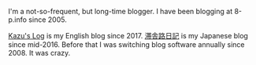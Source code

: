 
I'm a not-so-frequent, but long-time blogger.
I have been blogging at 8-p.info since 2005.

[Kazu's Log](/en/) is my English blog since 2017.
[滞舎路日記](/ja/) is my Japanese blog since mid-2016.
Before that I was switching blog software annually since 2008. It was crazy.

